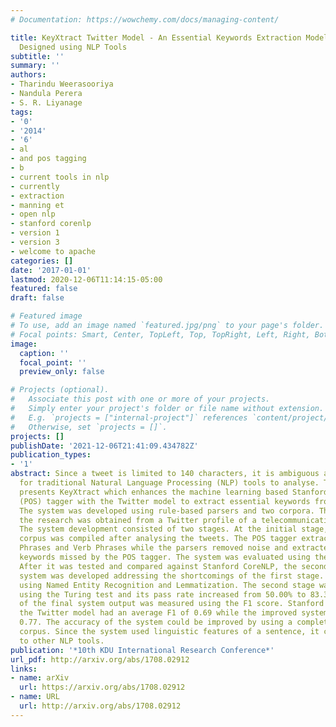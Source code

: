 ```yaml
---
# Documentation: https://wowchemy.com/docs/managing-content/

title: KeyXtract Twitter Model - An Essential Keywords Extraction Model for Twitter
  Designed using NLP Tools
subtitle: ''
summary: ''
authors:
- Tharindu Weerasooriya
- Nandula Perera
- S. R. Liyanage
tags:
- '0'
- '2014'
- '6'
- al
- and pos tagging
- b
- current tools in nlp
- currently
- extraction
- manning et
- open nlp
- stanford corenlp
- version 1
- version 3
- welcome to apache
categories: []
date: '2017-01-01'
lastmod: 2020-12-06T11:14:15-05:00
featured: false
draft: false

# Featured image
# To use, add an image named `featured.jpg/png` to your page's folder.
# Focal points: Smart, Center, TopLeft, Top, TopRight, Left, Right, BottomLeft, Bottom, BottomRight.
image:
  caption: ''
  focal_point: ''
  preview_only: false

# Projects (optional).
#   Associate this post with one or more of your projects.
#   Simply enter your project's folder or file name without extension.
#   E.g. `projects = ["internal-project"]` references `content/project/deep-learning/index.md`.
#   Otherwise, set `projects = []`.
projects: []
publishDate: '2021-12-06T21:41:09.434782Z'
publication_types:
- '1'
abstract: Since a tweet is limited to 140 characters, it is ambiguous and difficult
  for traditional Natural Language Processing (NLP) tools to analyse. This research
  presents KeyXtract which enhances the machine learning based Stanford CoreNLP Part-of-Speech
  (POS) tagger with the Twitter model to extract essential keywords from a tweet.
  The system was developed using rule-based parsers and two corpora. The data for
  the research was obtained from a Twitter profile of a telecommunication company.
  The system development consisted of two stages. At the initial stage, a domain specific
  corpus was compiled after analysing the tweets. The POS tagger extracted the Noun
  Phrases and Verb Phrases while the parsers removed noise and extracted any other
  keywords missed by the POS tagger. The system was evaluated using the Turing Test.
  After it was tested and compared against Stanford CoreNLP, the second stage of the
  system was developed addressing the shortcomings of the first stage. It was enhanced
  using Named Entity Recognition and Lemmatization. The second stage was also tested
  using the Turing test and its pass rate increased from 50.00% to 83.33%. The performance
  of the final system output was measured using the F1 score. Stanford CoreNLP with
  the Twitter model had an average F1 of 0.69 while the improved system had a F1 of
  0.77. The accuracy of the system could be improved by using a complete domain specific
  corpus. Since the system used linguistic features of a sentence, it could be applied
  to other NLP tools.
publication: '*10th KDU International Research Conference*'
url_pdf: http://arxiv.org/abs/1708.02912
links:
- name: arXiv
  url: https://arxiv.org/abs/1708.02912
- name: URL
  url: http://arxiv.org/abs/1708.02912
---
```


